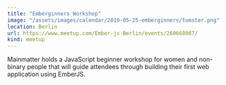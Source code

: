 ```yaml
---
title: "Emberginners Workshop"
image: "/assets/images/calendar/2019-05-25-emberginners/tomster.png"
location: Berlin
url: https://www.meetup.com/Ember-js-Berlin/events/260668987/
kind: meetup
---
```


Mainmatter holds a JavaScript beginner workshop for women and non-binary people that will guide attendees through building their first web application using EmberJS.

